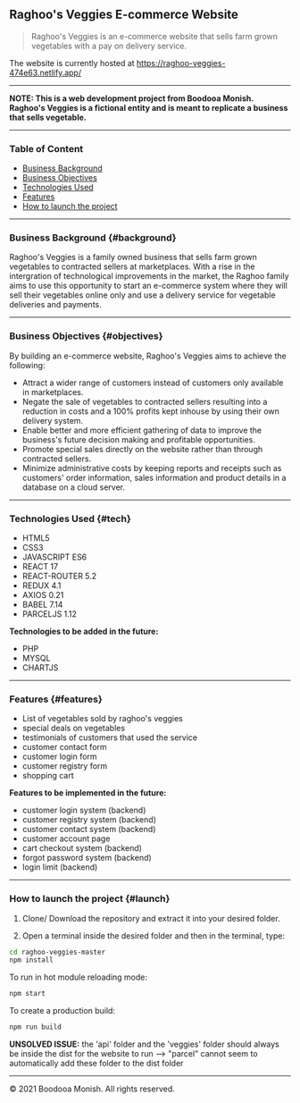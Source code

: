## Raghoo's Veggies E-commerce Website

> Raghoo's Veggies is an e-commerce website that sells farm grown vegetables with a pay on delivery service.

The website is currently hosted at <https://raghoo-veggies-474e63.netlify.app/>

---

**NOTE: This is a web development project from Boodooa Monish. Raghoo's Veggies is a fictional entity and is meant to replicate a business that sells vegetable.**

---

### Table of Content

-   [Business Background](#background)
-   [Business Objectives](#objectives)
-   [Technologies Used](#tech)
-   [Features](#features)
-   [How to launch the project](#launch)

---

### Business Background {#background}

Raghoo's Veggies is a family owned business that sells farm grown vegetables to contracted sellers at marketplaces. With a rise in the intergration of technological improvements in the market, the Raghoo family aims to use this opportunity to start an e-commerce system where they will sell their vegetables online only and use a delivery service for vegetable deliveries and payments.

---

### Business Objectives {#objectives}

By building an e-commerce website, Raghoo's Veggies aims to achieve the following:

-   Attract a wider range of customers instead of customers only available in marketplaces.
-   Negate the sale of vegetables to contracted sellers resulting into a reduction in costs and a 100% profits kept inhouse by using their own delivery system.
-   Enable better and more efficient gathering of data to improve the business's future decision making and profitable opportunities.
-   Promote special sales directly on the website rather than through contracted sellers.
-   Minimize administrative costs by keeping reports and receipts such as customers' order information, sales information and product details in a database on a cloud server.

---

### Technologies Used {#tech}

-   HTML5
-   CSS3
-   JAVASCRIPT ES6
-   REACT 17
-   REACT-ROUTER 5.2
-   REDUX 4.1
-   AXIOS 0.21
-   BABEL 7.14
-   PARCELJS 1.12

**Technologies to be added in the future:**

-   PHP
-   MYSQL
-   CHARTJS

---

### Features {#features}

-   List of vegetables sold by raghoo's veggies
-   special deals on vegetables
-   testimonials of customers that used the service
-   customer contact form
-   customer login form
-   customer registry form
-   shopping cart

**Features to be implemented in the future:**

-   customer login system (backend)
-   customer registry system (backend)
-   customer contact system (backend)
-   customer account page
-   cart checkout system (backend)
-   forgot password system (backend)
-   login limit (backend)

---

### How to launch the project {#launch}

1. Clone/ Download the repository and extract it into your desired folder.

2. Open a terminal inside the desired folder and then in the terminal, type:

```sh
cd raghoo-veggies-master
npm install
```

To run in hot module reloading mode:

```sh
npm start
```

To create a production build:

```sh
npm run build
```

**UNSOLVED ISSUE:** the 'api' folder and the 'veggies' folder should always be inside the dist for the website to run --> "parcel" cannot seem to automatically add these folder to the dist folder

---

&copy; 2021 Boodooa Monish. All rights reserved.
